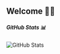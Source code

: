  ## Welcome 👋🏼


<h5> GitHub Stats 📊 </h4>

![GitHub Stats](https://github-readme-stats.vercel.app/api?username=EtherSol&theme=radical)
